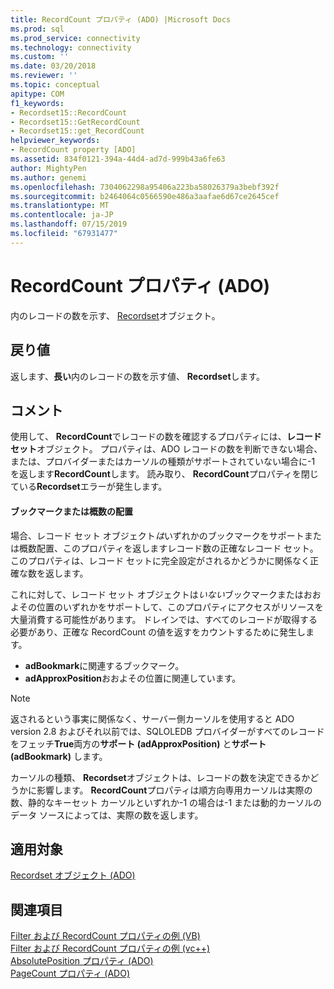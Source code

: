 ```yaml
---
title: RecordCount プロパティ (ADO) |Microsoft Docs
ms.prod: sql
ms.prod_service: connectivity
ms.technology: connectivity
ms.custom: ''
ms.date: 03/20/2018
ms.reviewer: ''
ms.topic: conceptual
apitype: COM
f1_keywords:
- Recordset15::RecordCount
- Recordset15::GetRecordCount
- Recordset15::get_RecordCount
helpviewer_keywords:
- RecordCount property [ADO]
ms.assetid: 834f0121-394a-44d4-ad7d-999b43a6fe63
author: MightyPen
ms.author: genemi
ms.openlocfilehash: 7304062298a95406a223ba58026379a3bebf392f
ms.sourcegitcommit: b2464064c0566590e486a3aafae6d67ce2645cef
ms.translationtype: MT
ms.contentlocale: ja-JP
ms.lasthandoff: 07/15/2019
ms.locfileid: "67931477"
---
```

# <a name="recordcount-property-ado"></a>RecordCount プロパティ (ADO)

内のレコードの数を示す、 [Recordset](../../../ado/reference/ado-api/recordset-object-ado.md)オブジェクト。
  
## <a name="return-value"></a>戻り値

返します、**長い**内のレコードの数を示す値、 **Recordset**します。
  
## <a name="remarks"></a>コメント

使用して、 **RecordCount**でレコードの数を確認するプロパティには、**レコード セット**オブジェクト。 プロパティは、ADO レコードの数を判断できない場合、または、プロバイダーまたはカーソルの種類がサポートされていない場合に-1 を返します**RecordCount**します。 読み取り、 **RecordCount**プロパティを閉じている**Recordset**エラーが発生します。

#### <a name="bookmarks-or-approximate-positioning"></a>ブックマークまたは概数の配置

場合、レコード セット オブジェクト*は*いずれかのブックマークをサポートまたは概数配置、このプロパティを返しますレコード数の正確なレコード セット。 このプロパティは、レコード セットに完全設定がされるかどうかに関係なく正確な数を返します。

これに対して、レコード セット オブジェクトは*いない*ブックマークまたはおおよその位置のいずれかをサポートして、このプロパティにアクセスがリソースを大量消費する可能性があります。 ドレインでは、すべてのレコードが取得する必要があり、正確な RecordCount の値を返すをカウントするために発生します。

- **adBookmark**に関連するブックマーク。
- **adApproxPosition**おおよその位置に関連しています。

> [!NOTE]
> 返されるという事実に関係なく、サーバー側カーソルを使用すると ADO version 2.8 およびそれ以前では、SQLOLEDB プロバイダーがすべてのレコードをフェッチ**True**両方の**サポート (adApproxPosition)** と**サポート (adBookmark)** します。
  
カーソルの種類、 **Recordset**オブジェクトは、レコードの数を決定できるかどうかに影響します。 **RecordCount**プロパティは順方向専用カーソルは実際の数、静的なキーセット カーソルといずれか-1 の場合は-1 または動的カーソルのデータ ソースによっては、実際の数を返します。
  
## <a name="applies-to"></a>適用対象

[Recordset オブジェクト (ADO)](../../../ado/reference/ado-api/recordset-object-ado.md)  
  
## <a name="see-also"></a>関連項目

[Filter および RecordCount プロパティの例 (VB)](../../../ado/reference/ado-api/filter-and-recordcount-properties-example-vb.md)   
[Filter および RecordCount プロパティの例 (vc++)](../../../ado/reference/ado-api/filter-and-recordcount-properties-example-vc.md)   
[AbsolutePosition プロパティ (ADO)](../../../ado/reference/ado-api/absoluteposition-property-ado.md)   
[PageCount プロパティ (ADO)](../../../ado/reference/ado-api/pagecount-property-ado.md)
